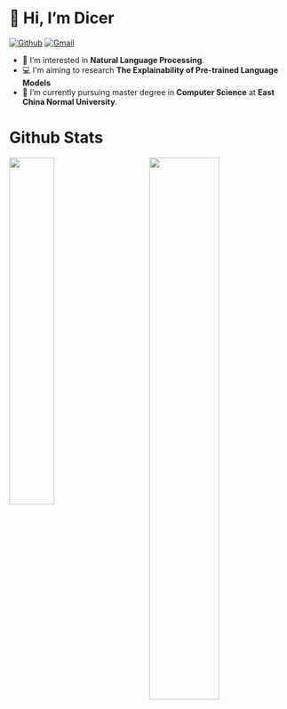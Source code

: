 # 👋 Hi, I’m Dicer
[![Github](https://img.shields.io/badge/-Github-000?style=flat&logo=Github&logoColor=white)](https://github.com/Dicer-Zz)
[![Gmail](https://img.shields.io/badge/-Gmail-c14438?style=flat&logo=Gmail&logoColor=white)](mailto:dicer0615@gmail.com)
 
- 👀 I’m interested in **Natural Language Processing**.
- 💻 I'm aiming to research **The Explainability of Pre-trained Language Models**
- 🌱 I’m currently pursuing master degree in **Computer Science** at **East China Normal University**.

# Github Stats

<p>
  <img width="40%" align="left" src="https://github-readme-stats.vercel.app/api/top-langs/?username=Dicer-Zz&hide=javascript,html,css&layout=compact&hide_border=true" />
  <img width="50%" align="right" src="https://github-readme-stats.vercel.app/api?username=Dicer-Zz&show_icons=true&hide_border=true&count_private=true" />
</p>
  
<!-- 
![Dicer's GitHub stats](https://github-readme-stats.vercel.app/api?username=Dicer-Zz&show_icons=true)
[![Top Langs](https://github-readme-stats.vercel.app/api/top-langs/?username=Dicer-Zz&hide=javascript,html,css)](https://github.com/anuraghazra/github-readme-stats) -->
